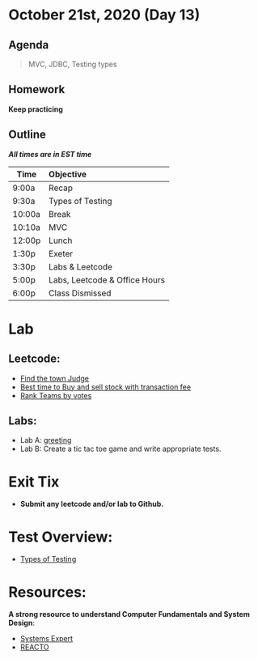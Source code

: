 # October 21st, 2020 (Day 13)

## Agenda
> MVC, JDBC, Testing types

## Homework 
**Keep practicing**

## Outline
_**All times are in EST time**_

| Time   | Objective                        |
| -------|:---------------------------------|
| 9:00a  | Recap                            |
| 9:30a  | Types of Testing                 |    
| 10:00a | Break                            |
| 10:10a | MVC                              |
| 12:00p | Lunch                            |
| 1:30p  | Exeter                           | 
| 3:30p  | Labs & Leetcode                  |
| 5:00p  | Labs, Leetcode & Office Hours    |
| 6:00p  | Class Dismissed                  |

# Lab
  ## Leetcode:
  - [Find the town Judge](https://leetcode.com/problems/find-the-town-judge/)
  - [Best time to Buy and sell stock with transaction fee](https://leetcode.com/problems/best-time-to-buy-and-sell-stock-with-transaction-fee/)
  - [Rank Teams by votes](https://leetcode.com/problems/rank-teams-by-votes/)
  
  ## Labs:
  -  Lab A: [greeting](./labs/greeting.md)
  -  Lab B: Create a tic tac toe game and write appropriate tests. 

# Exit Tix 
  - **Submit any leetcode and/or lab to Github.**

# Test Overview: 
  - [Types of Testing](https://docs.google.com/presentation/d/1ovKcEIfqNj69JeVQTBzFZobZGeVjyqTBLdsxMgzviXQ/edit?usp=sharing)

# Resources:
**A strong resource to understand Computer Fundamentals and System Design**:
- [Systems Expert](https://www.algoexpert.io/systems/product)
- [REACTO](https://www.fullstackacademy.com/blog/whiteboard-coding-interviews-a-6-step-process-to-solve-any-problem)
